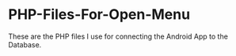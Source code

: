 # PHP-Files-For-Open-Menu
These are the PHP files I use for connecting the Android App to the Database.
